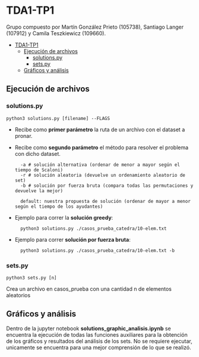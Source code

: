 # TDA1-TP1
Grupo compuesto por Martín González Prieto (105738), Santiago Langer (107912) y Camila Teszkiewicz (109660).

- [TDA1-TP1](#tda1-tp1)
  - [Ejecución de archivos](#ejecución-de-archivos)
    - [solutions.py](#solutionspy)
    - [sets.py](#setspy)
  - [Gráficos y análisis](#gráficos-y-análisis)

## Ejecución de archivos

### solutions.py

    python3 solutions.py [filename] --FLAGS

- Recibe como **primer parámetro** la ruta de un archivo con el dataset a pronar.
- Recibe como **segundo parámetro** el método para resolver el problema con dicho dataset.

        -a # solución alternativa (ordenar de menor a mayor según el tiempo de Scaloni)
        -r # solución aleatoria (devuelve un ordenamiento aleatorio de set)
        -b # solución por fuerza bruta (compara todas las permutaciones y devuelve la mejor)
        
        default: nuestra propuesta de solución (ordenar de mayor a menor según el tiempo de los ayudantes)

- Ejemplo para correr la **solución greedy**:

        python3 solutions.py ./casos_prueba_catedra/10-elem.txt

- Ejemplo para correr **solución por fuerza bruta**:

        python3 solutions.py ./casos_prueba_catedra/10-elem.txt -b

### sets.py

    python3 sets.py [n]

Crea un archivo en casos_prueba con una cantidad n de elementos aleatorios

## Gráficos y análisis

Dentro de la jupyter notebook **solutions_graphic_analisis.ipynb** se encuentra la ejecución de todas las funciones auxiliares para la obtención de los gráficos y resultados del análisis de los sets. No se requiere ejecutar, unicamente se encuentra para una mejor comprensión de lo que se realizó.
